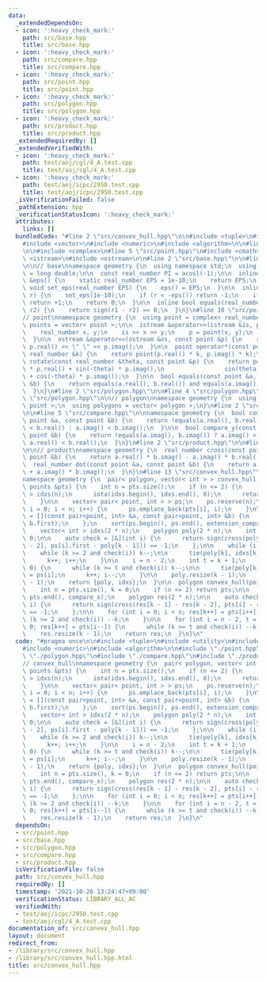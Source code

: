 ```yaml
---
data:
  _extendedDependsOn:
  - icon: ':heavy_check_mark:'
    path: src/base.hpp
    title: src/base.hpp
  - icon: ':heavy_check_mark:'
    path: src/compare.hpp
    title: src/compare.hpp
  - icon: ':heavy_check_mark:'
    path: src/point.hpp
    title: src/point.hpp
  - icon: ':heavy_check_mark:'
    path: src/polygon.hpp
    title: src/polygon.hpp
  - icon: ':heavy_check_mark:'
    path: src/product.hpp
    title: src/product.hpp
  _extendedRequiredBy: []
  _extendedVerifiedWith:
  - icon: ':heavy_check_mark:'
    path: test/aoj/cgl/4_A.test.cpp
    title: test/aoj/cgl/4_A.test.cpp
  - icon: ':heavy_check_mark:'
    path: test/aoj/icpc/2950.test.cpp
    title: test/aoj/icpc/2950.test.cpp
  _isVerificationFailed: false
  _pathExtension: hpp
  _verificationStatusIcon: ':heavy_check_mark:'
  attributes:
    links: []
  bundledCode: "#line 2 \"src/convex_hull.hpp\"\n\n#include <tuple>\n#include <utility>\n\
    #include <vector>\n#include <numeric>\n#include <algorithm>\n\n#line 2 \"src/point.hpp\"\
    \n\n#include <complex>\n#line 5 \"src/point.hpp\"\n#include <cmath>\n#include\
    \ <istream>\n#include <ostream>\n\n#line 2 \"src/base.hpp\"\n\n#line 4 \"src/base.hpp\"\
    \n\n// base\nnamespace geometry {\n  using namespace std;\n  using real_number\
    \ = long double;\n\n  const real_number PI = acosl(-1);\n\n  inline static real_number\
    \ &eps() {\n    static real_number EPS = 1e-10;\n    return EPS;\n  }\n\n  static\
    \ void set_eps(real_number EPS) {\n    eps() = EPS;\n  }\n\n  inline int sign(real_number\
    \ r) {\n    set_eps(1e-10);\n    if (r < -eps()) return -1;\n    if (r > +eps())\
    \ return +1;\n    return 0;\n  }\n\n  inline bool equals(real_number r1, real_number\
    \ r2) {\n    return sign(r1 - r2) == 0;\n  }\n}\n#line 10 \"src/point.hpp\"\n\n\
    // point\nnamespace geometry {\n  using point = complex< real_number >;\n  using\
    \ points = vector< point >;\n\n  istream &operator>>(istream &is, point &p) {\n\
    \    real_number x, y;\n    is >> x >> y;\n    p = point(x, y);\n    return is;\n\
    \  }\n\n  ostream &operator<<(ostream &os, const point &p) {\n    return os <<\
    \ p.real() << \" \" << p.imag();\n  }\n\n  point operator*(const point &p, const\
    \ real_number &k) {\n    return point(p.real() * k, p.imag() * k);\n  }\n\n  point\
    \ rotate(const real_number &theta, const point &p) {\n    return point(cos(theta)\
    \ * p.real() + sin(-theta) * p.imag(),\n                 sin(theta) * p.real()\
    \ + cos(-theta) * p.imag());\n  }\n\n  bool equals(const point &a, const point\
    \ &b) {\n    return equals(a.real(), b.real()) and equals(a.imag(), b.imag());\n\
    \  }\n}\n#line 2 \"src/polygon.hpp\"\n\n#line 4 \"src/polygon.hpp\"\n\n#line 6\
    \ \"src/polygon.hpp\"\n\n// polygon\nnamespace geometry {\n  using polygon = vector<\
    \ point >;\n  using polygons = vector< polygon >;\n}\n#line 2 \"src/compare.hpp\"\
    \n\n#line 5 \"src/compare.hpp\"\n\nnamespace geometry {\n  bool compare_x(const\
    \ point &a, const point &b) {\n    return !equals(a.real(), b.real()) ? a.real()\
    \ < b.real() : a.imag() < b.imag();\n  }\n\n  bool compare_y(const point &a, const\
    \ point &b) {\n    return !equals(a.imag(), b.imag()) ? a.imag() < b.imag() :\
    \ a.real() < b.real();\n  }\n}\n#line 2 \"src/product.hpp\"\n\n#line 5 \"src/product.hpp\"\
    \n\n// product\nnamespace geometry {\n  real_number cross(const point &a, const\
    \ point &b) {\n    return a.real() * b.imag() - a.imag() * b.real();\n  }\n\n\
    \  real_number dot(const point &a, const point &b) {\n    return a.real() * b.real()\
    \ + a.imag() * b.imag();\n  }\n}\n#line 13 \"src/convex_hull.hpp\"\n\n// convex_hull\n\
    namespace geometry {\n  pair< polygon, vector< int > > convex_hull_with_index(const\
    \ points &pts) {\n    int n = pts.size();\n    if (n <= 2) {\n      vector< int\
    \ > idxs(n);\n      iota(idxs.begin(), idxs.end(), 0);\n      return {pts, idxs};\n\
    \    }\n\n    vector< pair< point, int > > ps;\n    ps.reserve(n);\n    for (int\
    \ i = 0; i < n; i++) {\n      ps.emplace_back(pts[i], i);\n    }\n\n    auto extension_compare_x\
    \ = [](const pair<point, int> &a, const pair<point, int> &b) {\n      return compare_x(a.first,\
    \ b.first);\n    };\n    sort(ps.begin(), ps.end(), extension_compare_x);\n\n\
    \    vector< int > idxs(2 * n);\n    polygon poly(2 * n);\n    int k = 0, i =\
    \ 0;\n\n    auto check = [&](int i) {\n      return sign(cross(poly[k - 1] - poly[k\
    \ - 2], ps[i].first - poly[k - 1])) == -1;\n    };\n\n    while (i < n) {\n  \
    \    while (k >= 2 and check(i)) k--;\n\n      tie(poly[k], idxs[k]) = ps[i];\n\
    \      k++; i++;\n    }\n\n    i = n - 2;\n    int t = k + 1;\n    while (i >=\
    \ 0) {\n      while (k >= t and check(i)) k--;\n\n      tie(poly[k], idxs[k])\
    \ = ps[i];\n      k++; i--;\n    }\n\n    poly.resize(k - 1);\n    idxs.resize(k\
    \ - 1);\n    return {poly, idxs};\n  }\n\n  polygon convex_hull(points pts) {\n\
    \    int n = pts.size(), k = 0;\n    if (n <= 2) return pts;\n\n    sort(pts.begin(),\
    \ pts.end(), compare_x);\n    polygon res(2 * n);\n\n    auto check = [&](int\
    \ i) {\n      return sign(cross(res[k - 1] - res[k - 2], pts[i] - res[k - 1]))\
    \ == -1;\n    };\n\n    for (int i = 0; i < n; res[k++] = pts[i++]) {\n      while\
    \ (k >= 2 and check(i)) --k;\n    }\n\n    for (int i = n - 2, t = k + 1; i >=\
    \ 0; res[k++] = pts[i--]) {\n      while (k >= t and check(i)) --k;\n    }\n\n\
    \    res.resize(k - 1);\n    return res;\n  }\n}\n"
  code: "#pragma once\n\n#include <tuple>\n#include <utility>\n#include <vector>\n\
    #include <numeric>\n#include <algorithm>\n\n#include \"./point.hpp\"\n#include\
    \ \"./polygon.hpp\"\n#include \"./compare.hpp\"\n#include \"./product.hpp\"\n\n\
    // convex_hull\nnamespace geometry {\n  pair< polygon, vector< int > > convex_hull_with_index(const\
    \ points &pts) {\n    int n = pts.size();\n    if (n <= 2) {\n      vector< int\
    \ > idxs(n);\n      iota(idxs.begin(), idxs.end(), 0);\n      return {pts, idxs};\n\
    \    }\n\n    vector< pair< point, int > > ps;\n    ps.reserve(n);\n    for (int\
    \ i = 0; i < n; i++) {\n      ps.emplace_back(pts[i], i);\n    }\n\n    auto extension_compare_x\
    \ = [](const pair<point, int> &a, const pair<point, int> &b) {\n      return compare_x(a.first,\
    \ b.first);\n    };\n    sort(ps.begin(), ps.end(), extension_compare_x);\n\n\
    \    vector< int > idxs(2 * n);\n    polygon poly(2 * n);\n    int k = 0, i =\
    \ 0;\n\n    auto check = [&](int i) {\n      return sign(cross(poly[k - 1] - poly[k\
    \ - 2], ps[i].first - poly[k - 1])) == -1;\n    };\n\n    while (i < n) {\n  \
    \    while (k >= 2 and check(i)) k--;\n\n      tie(poly[k], idxs[k]) = ps[i];\n\
    \      k++; i++;\n    }\n\n    i = n - 2;\n    int t = k + 1;\n    while (i >=\
    \ 0) {\n      while (k >= t and check(i)) k--;\n\n      tie(poly[k], idxs[k])\
    \ = ps[i];\n      k++; i--;\n    }\n\n    poly.resize(k - 1);\n    idxs.resize(k\
    \ - 1);\n    return {poly, idxs};\n  }\n\n  polygon convex_hull(points pts) {\n\
    \    int n = pts.size(), k = 0;\n    if (n <= 2) return pts;\n\n    sort(pts.begin(),\
    \ pts.end(), compare_x);\n    polygon res(2 * n);\n\n    auto check = [&](int\
    \ i) {\n      return sign(cross(res[k - 1] - res[k - 2], pts[i] - res[k - 1]))\
    \ == -1;\n    };\n\n    for (int i = 0; i < n; res[k++] = pts[i++]) {\n      while\
    \ (k >= 2 and check(i)) --k;\n    }\n\n    for (int i = n - 2, t = k + 1; i >=\
    \ 0; res[k++] = pts[i--]) {\n      while (k >= t and check(i)) --k;\n    }\n\n\
    \    res.resize(k - 1);\n    return res;\n  }\n}\n"
  dependsOn:
  - src/point.hpp
  - src/base.hpp
  - src/polygon.hpp
  - src/compare.hpp
  - src/product.hpp
  isVerificationFile: false
  path: src/convex_hull.hpp
  requiredBy: []
  timestamp: '2021-10-26 13:24:47+09:00'
  verificationStatus: LIBRARY_ALL_AC
  verifiedWith:
  - test/aoj/icpc/2950.test.cpp
  - test/aoj/cgl/4_A.test.cpp
documentation_of: src/convex_hull.hpp
layout: document
redirect_from:
- /library/src/convex_hull.hpp
- /library/src/convex_hull.hpp.html
title: src/convex_hull.hpp
---
```

